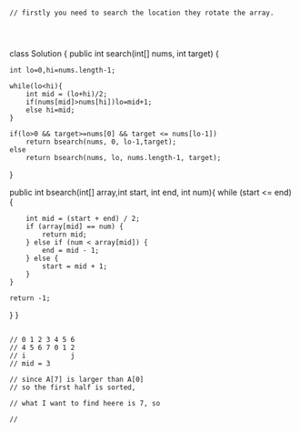 ```

// firstly you need to search the location they rotate the array.




```





class Solution {
public int search(int[] nums, int target) {

    int lo=0,hi=nums.length-1;

    while(lo<hi){
        int mid = (lo+hi)/2;
        if(nums[mid]>nums[hi])lo=mid+1;
        else hi=mid;
    }

    if(lo>0 && target>=nums[0] && target <= nums[lo-1])
        return bsearch(nums, 0, lo-1,target);
    else
        return bsearch(nums, lo, nums.length-1, target);

}

public int bsearch(int[] array,int start, int end, int num){
    while (start <= end) {

        int mid = (start + end) / 2;
        if (array[mid] == num) {
            return mid;
        } else if (num < array[mid]) {
            end = mid - 1;
        } else {
            start = mid + 1;
        }
    }

    return -1;
}
}


```

// 0 1 2 3 4 5 6
// 4 5 6 7 0 1 2
// i           j
// mid = 3

// since A[7] is larger than A[0]
// so the first half is sorted,

// what I want to find heere is 7, so

//



```
